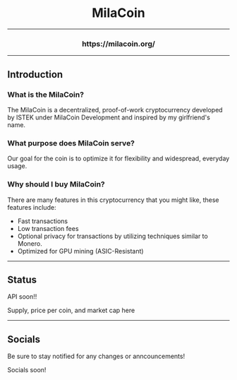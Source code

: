 <h1 align="center">MilaCoin</h1>

---

<h3 align="center">https://milacoin.org/</h3>

---

## Introduction

### What is the MilaCoin?
The MilaCoin is a decentralized, proof-of-work cryptocurrency developed by ISTEK under MilaCoin Development and inspired by my girlfriend's name.

### What purpose does MilaCoin serve?
Our goal for the coin is to optimize it for flexibility and widespread, everyday usage.

### Why should I buy MilaCoin?
There are many features in this cryptocurrency that you might like, these features include:
- Fast transactions
- Low transaction fees
- Optional privacy for transactions by utilizing techniques similar to Monero.
- Optimized for GPU mining (ASIC-Resistant)

---

## Status

API soon!!

Supply, price per coin, and market cap here

---

## Socials

Be sure to stay notified for any changes or anncouncements!

Socials soon!
